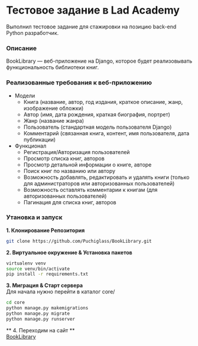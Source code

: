 # Тестовое задание в Lad Academy
Выполнил тестовое задание для стажировки на позицию back-end Python разработчик.
### Описание
BookLibrary — веб-приложение на Django, которое будет реализовывать функциональность библиотеки книг.
### Реализованные требования к веб-приложению
 - Модели
    - Книга (название, автор, год издания, краткое описание, жанр, изображение обложки)
    - Автор (имя, дата рождения, краткая биография, портрет)
    - Жанр (название жанра)
    - Пользователь (стандартная модель пользователя Django)
    - Комментарий (связанная книга, контент, имя пользователя, дата публикации)
- Функционал
	- Регистрация/Авторизация пользователей
	- Просмотр списка книг, авторов
	- Просмотр детальной информации о книге, авторе
	- Поиск книг по названию или автору
	- Возможность добавлять, редактировать и удалять книги (только для администраторов или авторизованных пользователей)
	- Возможность оставлять комментарии к книгам (для авторизованных пользователей)
	- Пагинация для списка книг, авторов
### Утановка и запуск
**1. Клонирование Репозитория**
```sh
git clone https://github.com/Puchiglass/BookLibrary.git
```
**2. Виртуальное окружение & Установка пакетов**
```sh
virtualenv venv
source venv/bin/activate
pip install -r requirements.txt
```
**3. Миграция & Старт сервера**  
Для начала нужно перейти в каталог core/
```sh
cd core
python manage.py makemigrations
python manage.py migrate
python manage.py runserver
```
** 4. Переходим на сайт **  
[BookLibrary](http://127.0.0.1:8000/)
